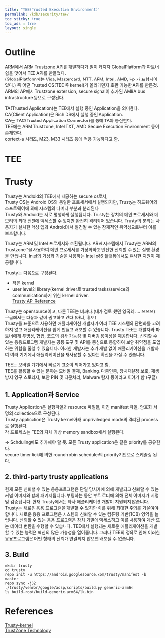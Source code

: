 ```yaml
---
title: "TEE(Trusted Execution Environment)"
permalink: /kdb/security/tee/
toc_sticky: true
toc_ads : true
layout: single
---
```


# Outline
ARM에서 ARM Trustzone API를 개발하다가 일이 커지자 GlobalPlatform과 파트너쉽을 맺어서 TEE API를 만들었다.   
(GlobalPlatform에는 Visa, Mastercard, NTT, ARM, Intel, AMD, Hp 가 포함되어 있다.)
즉 어떤 Trusted OS(TEE 쪽 kernel)가 올라가던지 호환 가능한 API를 만든것.    
ARM의 AP에서 Trustzone extension, secure signal이 추가된 AMBA bus infrastructure 등으로 구성된다.   

TA(Trusted Application)는 TEE에서 실행 중인 Application을 의미한다.   
CA(Client Application)은 Rich OS에서 실행 중인 Application.    
CA는 TAC(Trusted Application Connector)를 통해 TA와 통신한다.    
TEE에는 ARM Trustzone, Intel TXT, AMD Secure Execution Environment 등이 존재한다.   
cortext-a 시리즈, M23, M33 시리즈 등에 적용 가능하다고 함.    
# TEE

# Trusty
Trusty는 Android의 TEE에서 제공하는 secure os로서,      
Trusty OS는 Android OS와 동일한 프로세서에서 실행되지만, Trusty는 하드웨어와 소프트웨어에 의해 시스템의 나머지 부분과 분리된다.    
Trusty와 Android는 서로 평행하게 실행됩니다. 
Trusty는 장치의 메인 프로세서와 메모리의 최대 전원에 액세스할 수 있지만 완전히 격리되어 있습니다.
Trusty의 분리는 사용자가 설치한 악성 앱과 Android에서 발견될 수 있는 잠재적인 취약성으로부터 이를 보호합니다.

Trusty는 ARM 및 Intel 프로세서와 호환됩니다. 
ARM 시스템에서 Trusty는 ARM의 Trustzone™을 사용하여 메인 프로세서를 가상화하고 안전한 신뢰할 수 있는 실행 환경을 만듭니다. 
Intel의 가상화 기술을 사용하는 Intel x86 플랫폼에서도 유사한 지원이 제공됩니다.

Trusty는 다음으로 구성된다.   
* 작은 kernel
* user level의 library(kernel driver로 trusted tasks/service와 communication하기 위한 kernel driver.   
[Trusty API Reference](https://source.android.com/security/trusty/trusty-ref)   

Trusty는 opensource이고, 다른 TEE는 비싸다.(내가 검토 했던 영국의 .... 쯔쯔쯔)   
구글에서는 다음과 같이 권고하고 있다.(아니, 홍보)       
Trusty를 표준으로 사용하면 애플리케이션 개발자가 여러 TEE 시스템의 단편화를 고려하지 않고 애플리케이션을 쉽게 만들고 배포할 수 있습니다. Trusty TEE는 개발자와 파트너에게 투명성, 협업, 코드의 검사 가능성 및 디버깅 용이성을 제공합니다. 신뢰할 수 있는 응용프로그램 개발자는 공통 도구 및 API를 중심으로 통합하여 보안 취약점을 도입하는 위험을 줄일 수 있습니다. 이러한 개발자는 추가 개발 없이 애플리케이션을 개발하여 여러 기기에서 애플리케이션을 재사용할 수 있다는 확신을 가질 수 있습니다.

TEE는 모바일 기기에서 빠르게 표준이 되어가고 있다고 함.   
TEE를 활용할 수 있는 분야는 모바일 결제, Banking, 다중인증, 장치재설정 보호, 재생 방지 영구 스토리지, 보안 PIN 및 지문처리, Malware 탐지 등이라고 이야기 함 (구글)   

## 1. Application과 Service
Trusty Application은 실행파일과 resource 파일들, 이진 manifest 파일, 암호화 서명의 collection으로 구성된다.    
Trusty application은 Trusty kernel아래 unpriviledged mode의 격리된 process로 실행된다.      
각 프로세스는 TEE의 자체 가상 memory sandbox에서 실행된다.    

-> Schduling에도 추가해야 할 듯.
모든 Trusty application은 같은  priority를 공유한다.  
secure timer tick에 의한 round-robin scheduler의 priority기반으로 스케줄링 된다.   

## 2. third-party trusty applications 
현재 모든 신뢰할 수 있는 응용프로그램은 단일 당사자에 의해 개발되고 신뢰할 수 있는 커널 이미지와 함께 패키지됩니다. 부팅하는 동안 부트 로더에 의해 전체 이미지가 서명 및 검증됩니다.
현재 Trusty에서는 타사 애플리케이션 개발이 지원되지 않습니다.
Trusty는 새로운 응용 프로그램을 개발할 수 있지만 이를 위해 최대한 주의를 기울여야 합니다. 새로운 응용 프로그램은 시스템의 신뢰할 수 있는 컴퓨팅 기반(TCB) 영역을 늘립니다.
신뢰할 수 있는 응용 프로그램은 장치 기밀에 액세스하고 이를 사용하여 계산 또는 데이터 변환을 수행할 수 있습니다.
TEE에서 실행되는 새로운 애플리케이션을 개발할 수 있는 능력은 혁신의 많은 가능성을 열어줍니다.
그러나 TEE의 정의로 인해 이러한 응용프로그램은 어떤 형태의 신뢰가 연결되지 않으면 배포될 수 없습니다.

## 3. Build
```
mkdir trusty
cd trusty
repo init -u https://android.googlesource.com/trusty/manifest -b master
repo sync -j32
./trusty/vendor/google/aosp/scripts/build.py generic-arm64
ls build-root/build-generic-arm64/lk.bin
```


# References
[Trusty-kernel](https://android.googlesource.com/kernel/common/+/android-trusty-4.14)  
[TrustZone Technology](http://infocenter.arm.com/help/topic/com.arm.doc.prd29-genc-009492c/PRD29-GENC-009492C_trustzone_security_whitepaper.pdf)   

 
